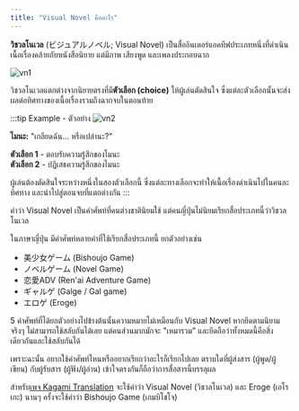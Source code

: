 ```yaml
---
title: "Visual Novel คืออะไร"
---
```


**วิชวลโนเวล** (ビジュアルノベル; Visual Novel) เป็นสื่ออินเตอร์แอคทีฟประเภทหนึ่งที่ดำเนินเนื้อเรื่องคล้ายกับหนังสือนิยาย แต่มีภาพ เสียงพูด และเพลงประกอบฉาก

![vn1](https://res.cloudinary.com/kagamiweb/image/upload/w_500/v1633157298/visualnovel/tutorial/vn1.jpg)

วิชวลโนเวลแตกต่างจากนิยายตรงที่มี**ตัวเลือก (choice)** ให้ผู้เล่นตัดสินใจ ซึ่งแต่ละตัวเลือกนั้นจะส่งผลต่อทิศทางของเนื้อเรื่องรวมถึงฉากจบในตอนท้าย

:::tip Example - ตัวอย่าง
![vn2](https://res.cloudinary.com/kagamiweb/image/upload/v1633198264/visualnovel/tutorial/vn2.jpg)

**ไมนะ:** "เกลียดฉัน... หรือเปล่านะ?"

**ตัวเลือก 1** - ตอบรับความรู้สึกของไมนะ  
**ตัวเลือก 2** - ปฏิเสธความรู้สึกของไมนะ

ผู้เล่นต้องตัดสินใจระหว่างหนึ่งในสองตัวเลือกนี้ ซึ่งแต่ละทางเลือกจะทำให้เนื้อเรื่องดำเนินไปในคนละทิศทาง และนำไปสู่ตอนจบที่แตกต่างกัน
:::

คำว่า Visual Novel เป็นคำศัพท์ที่คนต่างชาตินิยมใช้ แต่คนญี่ปุ่นไม่นิยมเรียกสื่อประเภทนี้ว่าวิชวลโนเวล

ในภาษาญี่ปุ่น มีคำศัพท์หลายคำที่ใช้เรียกสื่อประเภทนี้ ยกตัวอย่างเช่น

* 美少女ゲーム (Bishoujo Game)
* ノベルゲーム (Novel Game)
* 恋愛ADV (Ren'ai Adventure Game)
* ギャルゲ (Galge / Gal game)
* エロゲ (Eroge)

5 คำศัพท์ที่ได้ยกตัวอย่างไปข้างต้นนั้นความหมายไม่เหมือนกับ Visual Novel หากยึดตามนิยามจริงๆ ไม่สามารถใช้สลับกันได้เลย แต่คนส่วนมากมักจะ "เหมารวม" และยึดถือว่าทั้งหมดนี้คือสิ่งเดียวกันและใช้สลับกันได้

เพราะฉะนั้น อยากใช้คำศัพท์ไหนหรืออยากเรียกว่าอะไรก็เรียกไปเลย ตราบใดที่ผู้ส่งสาร (ผู้พูด/ผู้เขียน) กับผู้รับสาร (ผู้ฟัง/ผู้อ่าน) เข้าใจตรงกันก็ถือว่าการสื่อสารนี้บรรลุผล

สำหรับ[เพจ Kagami Translation](./) จะใช้คำว่า Visual Novel (วิชวลโนเวล) และ Eroge (เอโรเกะ) นานๆ ครั้งจะใช้คำว่า Bishoujo Game (เกมบิโชโจ)